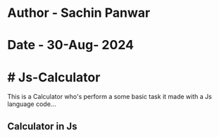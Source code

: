 # Author - Sachin Panwar
# Date - 30-Aug- 2024
# # Js-Calculator
This is a Calculator who's perform a some basic task it made with a Js language code...
<h2>Calculator in Js</h2>
